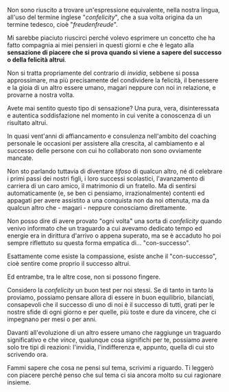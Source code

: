 Non sono riuscito a trovare un'espressione equivalente, nella nostra lingua, all'uso del termine inglese "*confelicity*", che a sua volta origina da un termine tedesco, cioè "*freudenfreude*".

Mi sarebbe piaciuto riuscirci perché volevo esprimere un concetto che ha fatto compagnia ai miei pensieri in questi giorni e che è legato alla **sensazione di piacere che si prova quando si viene a sapere del successo o della felicità altrui**.

Non si tratta propriamente del contrario di *invidia*, sebbene si possa approssimare, ma più precisamente del condividere la felicità, il benessere e la gioia di un altro essere umano, magari neppure con noi in relazione, e provarne a nostra volta.

Avete mai sentito questo tipo di sensazione?
Una pura, vera, disinteressata e autentica soddisfazione nel momento in cui venite a conoscenza di un risultato altrui.

In quasi vent'anni di affiancamento e consulenza nell'ambito del coaching personale le occasioni per assistere alla crescita, al cambiamento e al successo delle persone con cui ho collaborato non sono ovviamente mancate. 

Non sto parlando tuttavia di diventare _tifoso_ di qualcun altro, né di celebrare i primi passi dei nostri figli, i loro successi scolastici, l'avanzamento di carriera di un caro amico, il matrimonio di un fratello. 
Ma di sentirsi automaticamente (e, se ben ci pensiamo, irrazionalmente) contenti ed appagati per avere assistito a una conquista non da noi ottenuta, ma da qualcun altro che - magari - neppure conosciamo direttamente.

Non posso dire di avere provato "ogni volta" una sorta di _confelicity_ quando venivo informato che un traguardo a cui avevamo dedicato tempo ed energie era in dirittura d'arrivo o appena superato, ma se è accaduto ho poi sempre riflettuto su questa forma empatica di... "con-successo".

Esattamente come esiste la compassione, esiste anche il "con-successo", cioè sentire come proprio il successo altrui.

Ed entrambe, tra le altre cose, non si possono fingere. 

Considero la *confelicity* un buon test per noi stessi. Se di tanto in tanto la proviamo, possiamo pensare allora di essere in buon equilibrio, bilanciati, consapevoli che il successo di uno di noi è il successo di tutti, grati per le nostre sfide di ogni giorno e per quelle, più toste e dure da vincere, che ci impegnano per mesi o per anni. 

Davanti all'evoluzione di un altro essere umano che raggiunge un traguardo significativo e che _vince_, qualunque cosa significhi per te, possiamo avere solo tre tipi di reazioni: l'invidia, l'indifferenza e, appunto, quella di cui sto scrivendo ora.

Fammi sapere che cosa ne pensi sul tema, scrivimi a riguardo. Ti leggerò con piacere perché penso che sul tema ci sia ancora molto su cui ragionare insieme.










